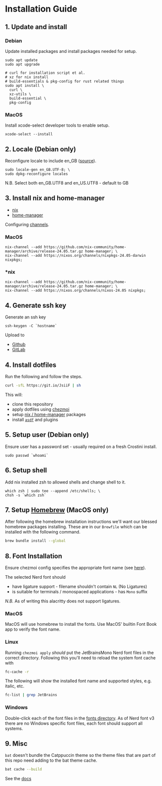 # Installation Guide

## 1. Update and install

### Debian

Update installed packages and install packages needed for setup.

```shell
sudo apt update
sudo apt upgrade

# curl for installation script et al.
# xz for nix install
# build-essentials & pkg-config for rust related things
sudo apt install \
  curl \
  xz-utils \
  build-essential \
  pkg-config
```

### MacOS

Install xcode-select developer tools to enable setup.

```shell
xcode-select --install
```

## 2. Locale (Debian only)

Reconfigure locale to include en_GB ([source](https://www.thomas-krenn.com/en/wiki/Perl_warning_Setting_locale_failed_in_Debian)).

```shell
sudo locale-gen en_GB.UTF-8; \
sudo dpkg-reconfigure locales
```

N.B. Select both en_GB.UTF8 and en_US.UTF8 - default to GB

## 3. Install nix and home-manager

- [nix](https://nixos.org/download.html)
- [home-manager](https://github.com/nix-community/home-manager)

Configuring [channels](https://nixos.wiki/wiki/Nix_channels).

### MacOS

```console
nix-channel --add https://github.com/nix-community/home-manager/archive/release-24.05.tar.gz home-manager; \
nix-channel --add https://nixos.org/channels/nixpkgs-24.05-darwin nixpkgs;
```

### \*nix

```console
nix-channel --add https://github.com/nix-community/home-manager/archive/release-24.05.tar.gz home-manager; \
nix-channel --add https://nixos.org/channels/nixos-24.05 nixpkgs;
```

## 4. Generate ssh key

Generate an ssh key

```shell
ssh-keygen -C `hostname`
```

Upload to

- [Github](https://github.com/settings/keys)
- [GitLab](https://gitlab.com/-/profile/keys)

## 4. Install dotfiles

Run the following and follow the steps.

```bash
curl -sfL https://git.io/JsiiF | sh
```

This will:

- clone this repository
- apply dotfiles using [chezmoi](../README.md#chezmoi)
- setup [nix / home-manager](../README.md#nix) packages
- install [`asdf`](../README.md#asdf) and plugins

## 5. Setup user (Debian only)

Ensure user has a password set - usually required on a fresh Crostini install.

```shell
sudo passwd `whoami`
```

## 6. Setup shell

Add nix installed zsh to allowed shells and change shell to it.

```shell
which zsh | sudo tee --append /etc/shells; \
chsh -s `which zsh`
```

## 7. Setup [Homebrew](https://brew.sh/) (MacOS only)

After following the homebrew installation instructions we'll want our blessed homebrew packages installing. These are in our `Brewfile` which can be installed with the following command.

```bash
brew bundle install --global
```

## 8. Font Installation

Ensure chezmoi config specifies the appropriate font name (see [here](https://github.com/tapayne88/dotfiles/blob/c9c49b2fa6c41ca37ed9a1e24e374d72e0379148/public/chezmoi-schema.json#L27-L31)).

The selected Nerd font should

- have ligature support - filename shouldn't contain `NL` (No Ligatures)
- is suitable for terminals / monospaced applications - has `Mono` suffix

_N.B._ As of writing this alacritty does not support ligatures.

### MacOS

MacOS will use homebrew to install the fonts. Use MacOS' builtin Font Book app to verify the font name.

### Linux

Running `chezmoi apply` _should_ put the JetBrainsMono Nerd font files in the correct directory. Following this you'll need to reload the system font cache with

```bash
fc-cache -r
```

The following will show the installed font name and supported styles, e.g. italic, etc.

```bash
fc-list | grep JetBrains
```

### Windows

Double-click each of the font files in the [fonts directory](../dot_local/share/fonts). As of Nerd font v3 there are no Windows specific font files, each font should support all systems.

## 9. Misc

`bat` doesn't bundle the Catppuccin theme so the theme files that are part of this repo need adding to the bat theme cache.

```bash
bat cache --build
```

See the [docs](https://github.com/catppuccin/bat#adding-the-themes)
